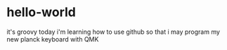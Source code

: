 # hello-world
it's groovy
today i'm learning how to use github so that i may program my new planck keyboard with QMK 
